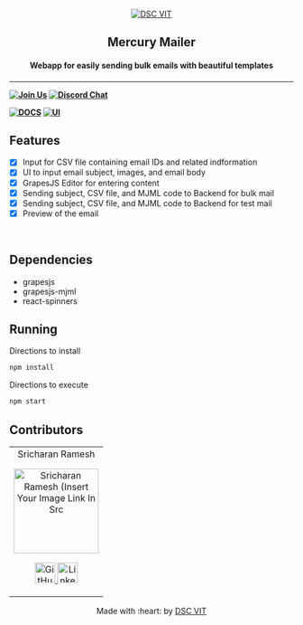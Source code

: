 <p align="center">
<a href="https://dscvit.com">
	<img src="https://user-images.githubusercontent.com/30529572/92081025-fabe6f00-edb1-11ea-9169-4a8a61a5dd45.png" alt="DSC VIT"/>
</a>
	<h2 align="center"> Mercury Mailer </h2>
	<h4 align="center"> Webapp for easily sending bulk emails with beautiful templates <h4>
</p>

---
[![Join Us](https://img.shields.io/badge/Join%20Us-Developer%20Student%20Clubs-red)](https://dsc.community.dev/vellore-institute-of-technology/)
[![Discord Chat](https://img.shields.io/discord/760928671698649098.svg)](https://discord.gg/498KVdSKWR)

[![DOCS](https://img.shields.io/badge/Documentation-see%20docs-green?style=flat-square&logo=appveyor)](INSERT_LINK_FOR_DOCS_HERE) 
  [![UI ](https://img.shields.io/badge/User%20Interface-Link%20to%20UI-orange?style=flat-square&logo=appveyor)](INSERT_UI_LINK_HERE)


## Features
- [x]  Input for CSV file containing email IDs and related indformation
- [x]  UI to input email subject, images, and email body
- [x]  GrapesJS Editor for entering content
- [x]  Sending subject, CSV file, and MJML code to Backend for bulk mail
- [x]  Sending subject, CSV file, and MJML code to Backend for test mail
- [x]  Preview of the email

<br>

## Dependencies
 - grapesjs
 - grapesjs-mjml
 - react-spinners


## Running


Directions to install
```bash
npm install
```

Directions to execute

```bash
npm start
```

## Contributors

<table>
	<tr align="center">
		<td>
		Sricharan Ramesh
		<p align="center">
			<img src = "https://dscvit.com/images/dsc-logo-square.svg" width="150" height="150" alt="Sricharan Ramesh (Insert Your Image Link In Src">
		</p>
			<p align="center">
				<a href = "https://github.com/Cha195">
					<img src = "http://www.iconninja.com/files/241/825/211/round-collaboration-social-github-code-circle-network-icon.svg" width="36" height = "36" alt="GitHub"/>
				</a>
				<a href = "https://www.linkedin.com/in/sricharan-ramesh-33296318b">
					<img src = "http://www.iconninja.com/files/863/607/751/network-linkedin-social-connection-circular-circle-media-icon.svg" width="36" height="36" alt="LinkedIn"/>
				</a>
			</p>
		</td>
	</tr>
</table>

<p align="center">
	Made with :heart: by <a href="https://dscvit.com">DSC VIT</a>
</p>
